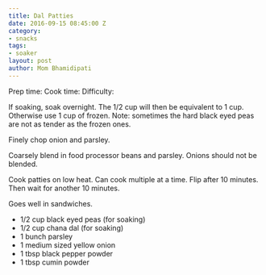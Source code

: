 ```yaml
---
title: Dal Patties
date: 2016-09-15 08:45:00 Z
category:
- snacks
tags:
- soaker
layout: post
author: Mom Bhamidipati
---
```


Prep time:
Cook time:
Difficulty:

If soaking, soak overnight. The 1/2 cup will then be equivalent to 1 cup. Otherwise use 1 cup of frozen. Note: sometimes the hard black eyed peas are not as tender as the frozen ones.

Finely chop onion and parsley.

Coarsely blend in food processor beans and parsley. Onions should not be blended.

Cook patties on low heat. Can cook multiple at a time. Flip after 10 minutes. Then wait for another 10 minutes.

Goes well in sandwiches.

<ul>
    <li>1/2 cup black eyed peas (for soaking)</li>
    <li>1/2 cup chana dal (for soaking)</li>
    <li>1 bunch parsley</li>
    <li>1 medium sized yellow onion</li>
    <li>1 tbsp black pepper powder</li>
    <li>1 tbsp cumin powder</li>
</ul>